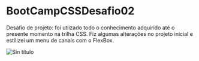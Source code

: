 
# BootCampCSSDesafio02

Desafio de projeto: foi utlizado todo o conhecimento adquirido até o presente momento na trilha CSS. Fiz algumas alterações no projeto inicial e estilizei um menu de canais com o FlexBox. 

![Sin título](https://user-images.githubusercontent.com/105080476/235532329-c19635c7-dc86-4d4b-ab4e-2b7e55ee7155.png)
